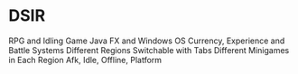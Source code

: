 # DSIR
RPG and Idling Game
Java FX and Windows OS
Currency, Experience and Battle Systems
Different Regions Switchable with Tabs
  Different Minigames in Each Region
Afk, Idle, Offline, Platform
